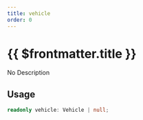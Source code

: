 ```yaml
---
title: vehicle
order: 0
---
```


# {{ $frontmatter.title }}

No Description

## Usage

```ts
readonly vehicle: Vehicle | null;
```
